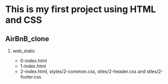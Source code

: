 <h1>This is my first project using HTML and CSS</h1>
<h2>AirBnB_clone</h2>
<ol>
    <li>web_static</li>
        <ul>
            <li>0-index.html</li>
            <li>1-index.html</li>
            <li>2-index.html, styles/2-common.css, stles/2-header.css and stles/2-footer.css</li>
        </ul>
